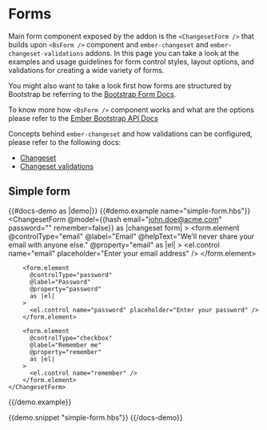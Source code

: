 # Forms

Main form component exposed by the addon is the `<ChangesetForm />` that builds upon `<BsForm />` component and `ember-changeset` and
`ember-changeset-validations` addons. In this page you can take a look at the examples and usage guidelines for form control styles,
layout options, and validations for creating a wide variety of forms.

You might also want to take a look first how forms are structured by Bootstrap be referring to the [Bootstrap Form Docs](https://getbootstrap.com/docs/4.5/components/forms/).

To know more how `<BsForm />` component works and what are the options please refer to the
[Ember Bootstrap API Docs](https://www.ember-bootstrap.com/api/classes/Components.Alert.html)

Concepts behind `ember-changeset` and how validations can be configured, please refer to the following docs:

* [Changeset](https://github.com/poteto/ember-changeset)
* [Changeset validations](https://github.com/poteto/ember-changeset-validations)

## Simple form

{{#docs-demo as |demo|}}
  {{#demo.example name="simple-form.hbs"}}
    <ChangesetForm
      @model={{hash email="john.doe@acme.com" password="" remember=false}}
      as |changeset form|
    >
        <form.element
          @controlType="email"
          @label="Email"
          @helpText="We'll never share your email with anyone else."
          @property="email"
          as |el|
        >
          <el.control name="email" placeholder="Enter your email address" />
        </form.element>

        <form.element
          @controlType="password"
          @label="Password"
          @property="password"
          as |el|
        >
          <el.control name="password" placeholder="Enter your password" />
        </form.element>

        <form.element
          @controlType="checkbox"
          @label="Remember me"
          @property="remember"
          as |el|
        >
          <el.control name="remember" />
        </form.element>
    </ChangesetForm>
  {{/demo.example}}

  {{demo.snippet "simple-form.hbs"}}
{{/docs-demo}}